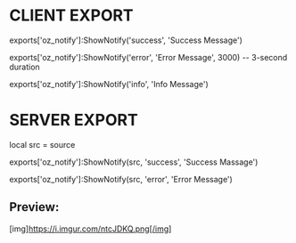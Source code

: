 # CLIENT EXPORT

exports['oz_notify']:ShowNotify('success', 'Success Message')

exports['oz_notify']:ShowNotify('error', 'Error Message', 3000) -- 3-second duration

exports['oz_notify']:ShowNotify('info', 'Info Message')

# SERVER EXPORT

local src = source

exports['oz_notify']:ShowNotify(src, 'success', 'Success Massage')


exports['oz_notify']:ShowNotify(src, 'error', 'Error Message')

## Preview:

[img]https://i.imgur.com/ntcJDKQ.png[/img]
